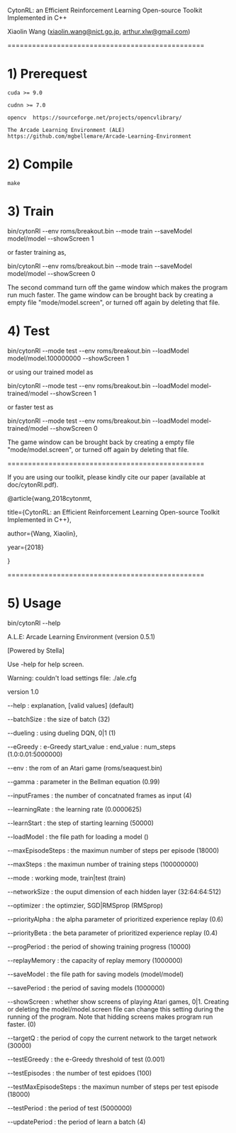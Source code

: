 CytonRL: an Efficient Reinforcement Learning Open-source Toolkit Implemented in C++

Xiaolin Wang (xiaolin.wang@nict.go.jp, arthur.xlw@gmail.com)

================================================

# 1) Prerequest

	cuda >= 9.0 

	cudnn >= 7.0

	opencv  https://sourceforge.net/projects/opencvlibrary/

	The Arcade Learning Environment (ALE)  https://github.com/mgbellemare/Arcade-Learning-Environment


# 2) Compile
	
	make

# 3) Train

bin/cytonRl --env roms/breakout.bin --mode train --saveModel model/model --showScreen 1

or faster training as,

bin/cytonRl --env roms/breakout.bin --mode train --saveModel model/model --showScreen 0  

The second command turn off the game window which makes the program run much faster. The game window can be brought back by creating a empty file "mode/model.screen", or turned off again by deleting that file.

# 4) Test

bin/cytonRl --mode test --env roms/breakout.bin  --loadModel model/model.100000000 --showScreen 1

or using our trained model as

bin/cytonRl --mode test --env roms/breakout.bin  --loadModel model-trained/model --showScreen 1

or faster test as

bin/cytonRl --mode test --env roms/breakout.bin  --loadModel model-trained/model --showScreen 0

The game window can be brought back by creating a empty file "mode/model.screen", or turned off again by deleting that file.

================================================

If you are using our toolkit, please kindly cite our paper (available at doc/cytonRl.pdf).

@article{wang,2018cytonmt,

  title={CytonRL: an Efficient Reinforcement Learning Open-source Toolkit Implemented in C++},

  author={Wang, Xiaolin},

  year={2018}

}

================================================


# 5) Usage

bin/cytonRl --help

A.L.E: Arcade Learning Environment (version 0.5.1)

[Powered by Stella]

Use -help for help screen.

Warning: couldn't load settings file: ./ale.cfg

version 1.0

--help :	explanation, [valid values] (default)

--batchSize :	the size of batch (32)

--dueling :	using dueling DQN, 0|1 (1)

--eGreedy :	e-Greedy  start_value : end_value : num_steps (1.0:0.01:5000000)

--env :	the rom of an Atari game (roms/seaquest.bin)

--gamma :	parameter in the Bellman equation (0.99)

--inputFrames :	the number of concatnated frames as input (4)

--learningRate :	the learning rate (0.0000625)


--learnStart :	the step of starting learning (50000)

--loadModel :	the file path for loading a model ()

--maxEpisodeSteps :	the maximun number of steps per episode (18000)

--maxSteps :	the maximun number of training steps (100000000)

--mode :	working mode, train|test (train)

--networkSize :	the ouput dimension of each hidden layer (32:64:64:512)

--optimizer :	the optimzier, SGD|RMSprop (RMSprop)

--priorityAlpha :	the alpha parameter of prioritized experience replay (0.6)

--priorityBeta :	the beta parameter of prioritized experience replay (0.4)

--progPeriod :	the period of showing training progress (10000)

--replayMemory :	the capacity of replay memory (1000000)

--saveModel :	the file path for saving models (model/model)

--savePeriod :	the period of saving models (1000000)

--showScreen :	whether show screens of playing Atari games, 0|1. Creating or deleting the model/model.screen file can change this setting during the running of the program. Note that hidding screens makes program run faster. (0)

--targetQ :	the period of copy the current network to the target network  (30000)

--testEGreedy :	the e-Greedy threshold of test (0.001)

--testEpisodes :	the number of test epidoes (100)

--testMaxEpisodeSteps :	the maximun number of steps per test episode (18000)

--testPeriod :	the period of test (5000000)

--updatePeriod :	the period of learn a batch (4)
